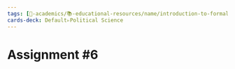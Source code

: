```yaml
---
tags: [🔴-academics/📚-educational-resources/name/introduction-to-formal-political-theory, study-note] 
cards-deck: Default▹Political Science
---
```


# Assignment #6
